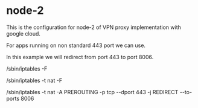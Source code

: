 # node-2

This is the configuration for node-2 of VPN proxy implementation with google cloud.

For apps running on non standard 443 port we can use.

In this example we will redirect from port 443 to port 8006.

/sbin/iptables -F

/sbin/iptables -t nat -F

/sbin/iptables -t nat -A PREROUTING -p tcp --dport 443 -j REDIRECT --to-ports 8006

